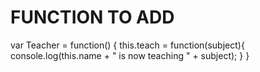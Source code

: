 # FUNCTION TO ADD

var Teacher = function() {
    this.teach = function(subject){
        console.log(this.name + " is now teaching " + subject);
    }
}